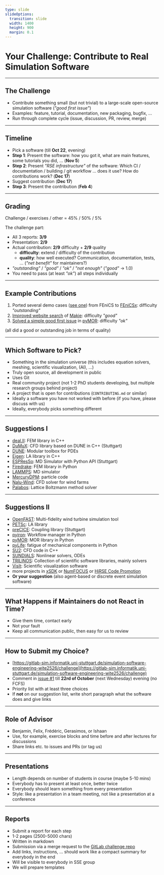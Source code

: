 ```yaml
---
type: slide
slideOptions:
  transition: slide
  width: 1400
  height: 900
  margin: 0.1
---
```


<style>
  .reveal strong {
    font-weight: bold;
    color: orange;
  }
  .reveal p {
    text-align: left;
  }
  .reveal section h1 {
    color: orange;
  }
  .reveal section h2 {
    color: orange;
  }
  .reveal section h3 {
    color: orange;
    text-align: left;
  }
  .reveal code {
    font-family: 'Ubuntu Mono';
    color: orange;
  }
  .reveal section img {
    background:none;
    border:none;
    box-shadow:none;
  }
</style>


# Your Challenge: Contribute to Real Simulation Software

---

## The Challenge

- Contribute something small (but not trivial) to a large-scale open-source simulation software (*"good first issue"*)
- Examples: feature, tutorial, documentation, new packaging, bugfix, ...
- Run through complete cycle (issue, discussion, PR, review, merge)

---

## Timeline

- Pick a software (till **Oct 22**, evening)
- **Step 1**: Present the software: how you got it, what are main features, some tutorials you did, ... (**Nov 5**)
- **Step 2**: Present *"RSE infrastructure"* of the software: Which CI / documentation / building / git workflow ... does it use? How do contributions work? (**Dec 17**)
- Suggest contribution (**Dec 17**)
- **Step 3**: Present the contribution (**Feb 4**)

---

## Grading

Challenge / exercises / other = 45% / 50% / 5%

The challenge part:

- All 3 reports: **3/9**
- Presentation: **2/9**
- Actual contribution: **2/9** difficulty + **2/9** quality
    - **difficulty**: extend / difficulty of the contribution
    - **quality**: how well executed? Communication, documentation, tests, ... (*"net benefit"* for maintainers?)
- *"outstanding"* / *"good"* / *"ok"* / *"not enough"* (*"good"* -> 1.0)
- You need to pass (at least *"ok"*) all steps individually

---

## Example Contributions

1. Ported several demo cases ([see one](https://github.com/FEniCS/dolfinx/pull/2508)) from FEniCS to [FEniCSx](https://fenicsproject.org/): difficulty *"outstanding"*
2. [Improved website search](https://github.com/MakieOrg/Makie.jl/pull/2474) of [Makie](https://makie.org/website/): difficulty *"good"*
3. [Solved a simple good first issue](https://github.com/pymor/pymor/pull/1898) in [pyMOR](https://pymor.org/): difficulty *"ok"*

(all did a good or outstanding job in terms of quality)

---

## Which Software to Pick?

- Something in the simulation universe (this includes equation solvers, meshing, scientific visualization, (AI), ...)
- Truly open source, all development in public
- Uses Git
- Real community project (not 1-2 PhD students developing, but multiple research groups behind project)
- A project that is open for contributions (`CONTRIBUTING.md` or similar)
- Ideally a software you have not worked with before (if you have, please discuss with us)
- Ideally, everybody picks something different

---

## Suggestions I

- [deal.II](https://dealii.org/): FEM library in C++
- [DuMuX](https://dumux.org/): CFD library based on DUNE in C++ (Stuttgart)
- [DUNE](https://www.dune-project.org/): Modular toolbox for PDEs
- [Eigen](https://eigen.tuxfamily.org): LA library in C++
- [ESPResSo](https://espressomd.org): MD Simulator with Python API (Stuttgart)
- [Firedrake](https://www.firedrakeproject.org/): FEM library in Python
- [LAMMPS](https://www.lammps.org/): MD simulator
- [MercuryDPM](https://www.mercurydpm.org/home): particle code
- [Nalu-Wind](https://github.com/Exawind/nalu-wind): CFD solver for wind farms
- [Palabos](https://palabos.unige.ch/): Lattice Boltzmann method solver

---

## Suggestions II

- [OpenFAST](https://www.nrel.gov/wind/nwtc/openfast.html): Multi-fidelity wind turbine simulation tool
- [PETSc](https://petsc.org/): LA library
- [preCICE](https://precice.org/): Coupling library (Stuttgart)
- [pyiron](https://pyiron.org/): Workflow manager in Python
- [pyMOR](https://pymor.org/): MOR library in Python
- [pyLife](https://pylife.readthedocs.io/en/stable/): fatigue of mechanical components in Python
- [SU2](https://su2code.github.io/): CFD code in C++
- [SUNDIALS](https://computing.llnl.gov/projects/sundials): Nonlinear solvers, ODEs
- [TRILINOS](https://trilinos.github.io/): Collection of scientific software libraries, mainly solvers
- [VisIt](https://visit-dav.github.io/visit-website/index.html): Scientific visualization software
- more projects in [xSDK](https://xsdk.info/packages/) or [NumFOCUS](https://numfocus.org/sponsored-projects) or [HiRSE Code Promotion](https://www.helmholtz-hirse.de/promo.html)
- **Or your suggestion** (also agent-based or discrete event simulation software)

---

## What Happens if Maintainers do not React in Time?

- Give them time, contact early
- Not your fault
- Keep all communication public, then easy for us to review

---

## How to Submit my Choice?

- [https://gitlab-sim.informatik.uni-stuttgart.de/simulation-software-engineering-wite2526/challenge](https://gitlab-sim.informatik.uni-stuttgart.de/simulation-software-engineering-wite2526/challenge)
- Comment in [issue #1](https://gitlab-sim.informatik.uni-stuttgart.de/simulation-software-engineering-wite2526/challenge/-/issues/1) till **22rd of October** (next Wednesday) evening (no FCFS)
- Priority list with at least three choices
- If **not** on our suggestion list, write short paragraph what the software does and give links

---

## Role of Advisor

- Benjamin, Felix, Frédéric, Gerasimos, or Ishaan
- Use, for example, exercise blocks and time before and after lectures for discussions
- Share links etc. to issues and PRs (or tag us)

---

## Presentations

- Length depends on number of students in course (maybe 5-10 mins)
- Everybody has to present at least once, better twice
- Everybody should learn something from every presentation
- Style: like a presentation in a team meeting, not like a presentation at a conference

---

## Reports

- Submit a report for each step
- 1-2 pages (2500-5000 chars)
- Written in markdown
- Submission via a merge request to the [GitLab challenge repo](https://gitlab-sim.informatik.uni-stuttgart.de/simulation-software-engineering-wite2526/challenge)
- Add links, instructions, ... should work like a compact summary for everybody in the end
- Will be visible to everybody in SSE group
- We will prepare templates

